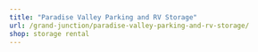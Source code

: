 ```yaml
---
title: "Paradise Valley Parking and RV Storage"
url: /grand-junction/paradise-valley-parking-and-rv-storage/
shop: storage rental
---
```

